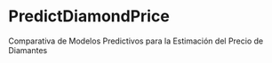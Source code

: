 # PredictDiamondPrice
Comparativa de Modelos Predictivos para la Estimación del Precio de Diamantes

